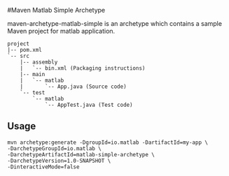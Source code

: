#Maven Matlab Simple Archetype

maven-archetype-matlab-simple is an archetype which contains a sample Maven project for matlab application.

	project
	|-- pom.xml
	`-- src
		|-- assembly
		|	`-- bin.xml (Packaging instructions)
	    |-- main
	    |   `-- matlab
	    |       `-- App.java (Source code)
	    `-- test
	        `-- matlab
	            `-- AppTest.java (Test code)

## Usage

```
mvn archetype:generate -DgroupId=io.matlab -DartifactId=my-app \
-DarchetypeGroupId=io.matlab \
-DarchetypeArtifactId=matlab-simple-archetype \
-DarchetypeVersion=1.0-SNAPSHOT \
-DinteractiveMode=false

```
